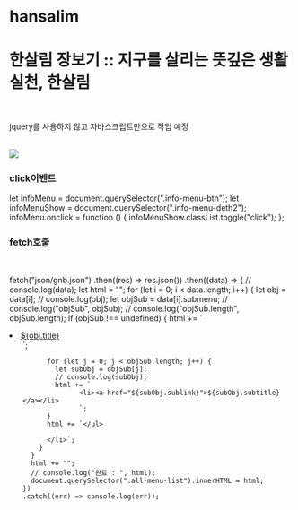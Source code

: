 # hansalim
<h1>한살림 장보기 :: 지구를 살리는 뜻깊은 생활실천, 한살림</h1> <br>
<p>jquery를 사용하지 않고 자바스크립트만으로 작업 예정</p> <br>
<img src="https://user-images.githubusercontent.com/107973870/196312500-281fbe17-75e7-4d1e-919d-4e8f42bd0834.png"><br>
  <h3>click이벤트</h3>
  <p>
  let infoMenu = document.querySelector(".info-menu-btn");
  let infoMenuShow = document.querySelector(".info-menu-deth2");
  infoMenu.onclick = function () {
    infoMenuShow.classList.toggle("click");
  };
  </p>
  <h3>fetch호출</h3> <br>
  <p>
  fetch("json/gnb.json")
    .then((res) => res.json())
    .then((data) => {
      // console.log(data);
      let html = "";
      for (let i = 0; i < data.length; i++) {
        let obj = data[i];
        // console.log(obj);
        let objSub = data[i].submenu;
        // console.log("objSub", objSub);
        // console.log("objSub.length", objSub.length);
        if (objSub !== undefined) {
          html += `
          <li>
            <a href=${obj.link}>${obj.title}</a>
            <ul class="all-menu-sublist">`;

          for (let j = 0; j < objSub.length; j++) {
            let subObj = objSub[j];
            // console.log(subObj);
            html += `
                  <li><a href="${subObj.sublink}">${subObj.subtitle}</a></li>
                  `;
          }
          html += `</ul>

          </li>`;
        }
      }
      html += "";
      // console.log("완료 : ", html);
      document.querySelector(".all-menu-list").innerHTML = html;
    })
    .catch((err) => console.log(err));
</p>
